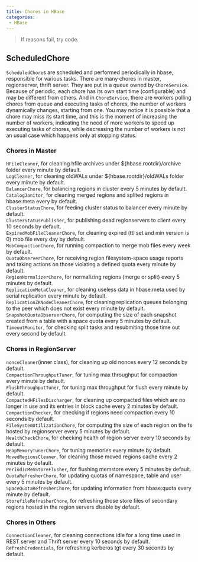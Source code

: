 ```yaml
---
title: Chores in HBase
categories:
 - HBase
---
```


> If reasons fail, try code.

## ScheduledChore

`ScheduledChore`s are scheduled and performed periodically in hbase, responsible for various tasks. There are many chores in master, regionserver, thrift server. They are put in a queue owned by `ChoreService`. Because of periodic, each chore has its own start time (configurable) and may be different from others. And in `ChoreService`, there are workers polling chores from queue and executing tasks of chores, the number of workers dynamically changes, starting from one. You may notice it is possible that a chore may miss its start time, and this is the moment of increasing the number of workers, indicating the need of more workers to speed up executing tasks of chores, while decreasing the number of workers is not an usual case which happens only at stopping status.

### Chores in Master

`HFileCleaner`, for cleaning hfile archives under ${hbase.rootdir}/archive folder every minute by default.  
`LogCleaner`, for cleaning oldWALs under ${hbase.rootdir}/oldWALs folder every minute by default.  
`BalancerChore`, for balancing regions in cluster every 5 minutes by default.  
`CatalogJanitor`, for cleaning merged regions and splited regions in hbase:meta every by default.  
`ClusterStatusChore`, for feeding cluster status to balancer every minute by default.  
`ClusterStatusPublisher`, for publishing dead regionservers to client every 10 seconds by default.  
`ExpiredMobFileCleanerChore`, for cleaning expired (ttl set and min version is 0) mob file every day by default.  
`MobCompactionChore`, for running compaction to merge mob files every week by default.  
`QuotaObserverChore`, for receiving region filesystem-space usage reports and taking actions on those violating a defined quota every minute by default.  
`RegionNormalizerChore`, for normalizing regions (merge or split) every 5 minutes by default.  
`ReplicationMetaCleaner`, for cleaning useless data in hbase:meta used by serial replication every minute by default.  
`ReplicationZKNodeCleanerChore`, for cleaning replication queues belonging to the peer which does not exist every minute by default.  
`SnapshotQuotaObserverChore`, for computing the size of each snapshot created from a table with a space quota every 5 minutes by default.  
`TimeoutMonitor`, for checking split tasks and resubmiting those time out every second by default.

### Chores in RegionServer

`nonceCleaner`(inner class), for cleaning up old nonces every 12 seconds by default.  
`CompactionThroughputTuner`, for tuning max throughput for compaction every minute by default.  
`FlushThroughputTuner`, for tuning max throughput for flush every minute by default.  
`CompactedHFilesDischarger`, for cleaning up compacted files which are no longer in use and its entries in block cache every 2 minutes by default.  
`CompactionChecker`, for checking if regions need compaction every 10 seconds by default.  
`FileSystemUtilizationChore`, for computing the size of each region on the fs hosted by regionserver every 5 minutes by default.  
`HealthCheckChore`, for checking health of region server every 10 seconds by default.  
`HeapMemoryTunerChore`, for tuning memories every minute by default.  
`MovedRegionsCleaner`, for cleaning those moved regions cache every 2 minutes by default.  
`PeriodicMemStoreFlusher`, for flushing memstore every 5 minutes by default.  
`QuotaRefresherChore`, for updating quotas of namespace, table and user every 5 minutes by default.  
`SpaceQuotaRefresherChore`, for updating information from hbase:quota every minute by default.  
`StorefileRefresherChore`, for refreshing those store files of secondary regions hosted in the region servers disable by default.

### Chores in Others
`ConnectionCleaner`, for cleaning connections idle for a long time used in REST server and Thrift server every 10 seconds by default.  
`RefreshCredentials`, for refreshing kerberos tgt every 30 seconds by default.  

